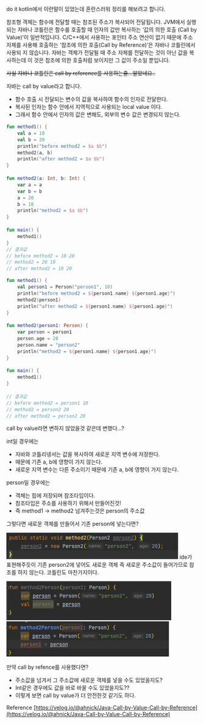 do it kotlin에서 이런말이 있었는데 혼란스러워 정리를 해보려고 합니다.

참조형 객체는 함수에 전달할 때는 참조된 주소가 복사되어 전달됩니다.
JVM에서 실행되는 자바나 코틀린은 함수를 호출할 때 인자의 값만 복사하는 ‘값의 의한 호출 (Call by Value)’이 일반적입니다. C/C++에서 사용하는 포인터 주소 연산이 없기 때문에 주소 자체를 사용해 호출하는 ‘참조에 의한 호출(Call by Reference)’은 자바나 코틀린에서 사용되 지 않습니다. 자바는 객체가 전달될 때 주소 자체를 전달하는 것이 아닌 값을 복사하는데 이 것은 참조에 의한 호출처럼 보이지만 그 값이 주소일 뿐입니다.

~~사실 자바나 코틀린은 call by reference를 사용하는줄…알았네요..~~

자바는 call by value라고 합니다.

- 함수 호출 시 전달되는 변수의 값을 복사하여 함수의 인자로 전달한다.
- 복사된 인자는 함수 안에서 지역적으로 사용되는 local value 이다.
- 그래서 함수 안에서 인자의 값은 변해도, 외부의 변수 값은 변경되지 않는다.

```kotlin
fun method1() {
    val a = 10
    val b = 20
    println("before method2 = $a $b")
    method2(a, b)
    println("after method2 = $a $b")
}

fun method2(a: Int, b: Int) {
    var a = a
    var b = b
    a = 20
    b = 10
    println("method2 = $a $b")
}

fun main() {
    method1()
}
// 결과값
// before method2 = 10 20
// method2 = 20 10
// after method2 = 10 20
```

```kotlin
fun method1() {
    val person1 = Person("person1", 10)
    println("before method2 = ${person1.name} ${person1.age}")
    method2(person1)
    println("after method2 = ${person1.name} ${person1.age}")
}

fun method2(person1: Person) {
    var person = person1
    person.age = 20
    person.name = "person2"
    println("method2 = ${person1.name} ${person1.age}")
}

fun main() {
    method1()
}

// 결과값
// before method2 = person1 10
// method2 = person2 20
// after method2 = person2 20
```

call by value라면 변하지 않았을것 같은데 변했다…?

int일 경우에는

- 자바와 코틀리넹서는 값을 복사하여 새로운 지역 변수에 저장한다.
- 때문에 기존 a, b에 영향이 가지 않는다.
- 새로운 지역 변수는 다른 주소이기 때문에 기존 a, b에 영향이 가지 않는다.

person일 경우에는

- 객체는 힙에 저장되며 참조타입이다.
- 참조타입은 주소를 사용하기 위해서 만들어진것!
- 즉 method1 → method2 넘겨주는것은 person의 주소값

그렇다면 새로운 객체를 만들어서 기존 person에 넣는다면?

![공유자원](static/callByRefence1.png)
ide가 표현해주듯이 기존 person2에 넣어도 새로운 객체 즉 새로운 주소값이 들어가므로 참조를 하지 않는다.
코틀린도 마찬가지이다.

![공유자원](static/callByRefence2.png)
![공유자원](static/callByRefence3.png)

만약 call by refence를 사용했다면?

- 주소값을 넘겨서 그 주소값에 새로운 객체를 넣을 수도 있었을지도?
- Int같은 경우에도 값을 바로 바꿀 수도 있었을지도??
- 이렇게 보면 call by value가 더 안전한것 같기도 하다.

Reference
[https://velog.io/@ahnick/Java-Call-by-Value-Call-by-Reference](https://velog.io/@ahnick/Java-Call-by-Value-Call-by-Reference)
